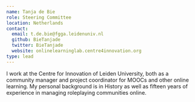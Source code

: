 ```yaml
---
name: Tanja de Bie
role: Steering Committee
location: Netherlands
contact:
  email: t.de.bie@fgga.leidenuniv.nl
  github: BieTanjade
  twitter: BieTanjade
  website: onlinelearninglab.centre4innovation.org
type: lead
---
```


I work at the Centre for Innovation of Leiden University, both as a community manager and project coordinator for MOOCs and other online learning. My personal background is in History as well as fifteen years of experience in managing roleplaying communities online.   
